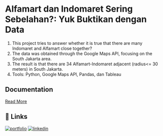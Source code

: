 # Alfamart dan Indomaret Sering Sebelahan?: Yuk Buktikan dengan Data

1. This project tries to answer whether it is true that there are many Indomaret and Alfamart close together?
2. The data was obtained through the Google Maps API, focusing on the South Jakarta area.
3. The result is that there are 34 Alfamart-Indomaret adjacent (radius<= 30 meters) in South Jakarta.
4. Tools: Python, Google Maps API, Pandas, dan Tableau


## Documentation

[Read More](https://link.medium.com/1CLCxzcxUqb)


## 🔗 Links
[![portfolio](https://img.shields.io/badge/my_portfolio-000?style=for-the-badge&logo=ko-fi&logoColor=white)](https://ilhammukti.medium.com/)
[![linkedin](https://img.shields.io/badge/linkedin-0A66C2?style=for-the-badge&logo=linkedin&logoColor=white)](https://www.linkedin.com/in/ilhammukti/)
